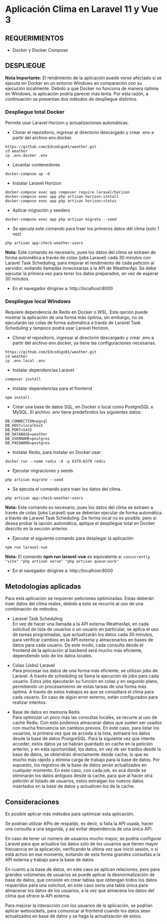 
# Aplicación Clima en Laravel 11 y Vue 3

## REQUERIMIENTOS

- Docker y Docker Compose

## DESPLIEGUE

**Nota Importante:** El rendimiento de la aplicación puede verse afectado si se ejecuta en Docker en un entorno Windows en comparación con su ejecución localmente. Debido a que Docker no funciona de manera óptima en Windows, la aplicación podría parecer más lenta. Por esta razón, a continuación se presentan dos métodos de despliegue distintos.

### Despliegue total Docker

Permite usar Laravel Horizon y actualizaciones automáticas.

- Clonar el repositorio, ingresar al directorio descargado y crear .env a partir del archivo env.docker.
```
https://github.com/Edcodigo01/weather.git
cd weather
cp .env.docker .env
```
 
- Levantar contenedores
```
docker-compose up -d
```

- Instalar Laravel Horizon
```
docker-compose exec app composer require laravel/horizon
docker-compose exec app php artisan horizon:install
docker-compose exec app php artisan horizon:status
```

- Aplicar migración y seeders
```
docker-compose exec app php artisan migrate --seed
```

- Se ejecuta este comando para traer los primeros datos del clima (solo 1 vez)
```
php artisan app:check-weather-users
```

**Nota:** Este comando es necesario, pues los datos del clima se extraen de forma automática a través de colas (jobs Laravel) cada 30 minutos con Laravel Task Scheduling, para mejorar el rendimiento de cada petición al servidor, evitando llamadas innecesarias a la API de WeatherApi. Se debe ejecutar la primera vez para tener los datos preparados, en vez de esperar 30 minutos.

- En el navegador dirigirse a: http://localhost:8000

### Despliegue local Windows

Requiere dependencia de Redis en Docker o WSL. Esta opción puede mostrar la aplicación de una forma más óptima, sin embargo, no se ejecutarán las colas de forma automática a través de Laravel Task Scheduling y tampoco podrá usar Laravel Horizon.

- Clonar el repositorio, ingresar al directorio descargado y crear .env a partir del archivo env.docker, ya tiene las configuraciones necesarias.
```
https://github.com/Edcodigo01/weather.git
cd weather
cp .env.local .env
```

- Instalar dependencias Laravel
```
composer install
```

- Instalar dependencias para el frontend
```
npm install
```

- Crear una base de datos SQL, en Docker o local como PostgreSQL o MySQL. El archivo .env tiene predefinidos los siguientes datos:
```
DB_CONNECTION=pgsql
DB_HOST=localhost
DB_PORT=5432
DB_DATABASE=weather
DB_USERNAME=postgres
DB_PASSWORD=postgres
```

- Instalar Redis, para instalar en Docker usar:
```
docker run --name redis -d -p 6379:6379 redis
```

- Ejecutar migraciones y seeds
```
php artisan migrate --seed
```

- Se ejecuta el comando para traer los datos del clima.
```
php artisan app:check-weather-users
```

**Nota:** Este comando es necesario, pues los datos del clima se extraen a través de colas (jobs Laravel) que se deberían ejecutar de forma automática a través de Laravel Task Scheduling. De forma local no es posible, pero si desea probar la opción automática, aplique el despliegue total en Docker descrito en la sección anterior.

- Ejecutar el siguiente comando para desplegar la aplicación
```
npm run laravel-vue
```

**Nota:** El comando **npm run laravel-vue** es equivalente a: `concurrently "vite" "php artisan serve" "php artisan queue:work"`

- En el navegador dirigirse a: http://localhost:8000

## Metodologías aplicadas

Para esta aplicación se requieren peticiones optimizadas. Estas deberán traer datos del clima reales, debido a esto se recurrió al uso de una combinación de métodos.

- Laravel Task Scheduling  
  En vez de hacer una llamada a la API externa WeatherApi, en cada solicitud de lista de usuarios o un usuario en particular, se aplica el uso de tareas programadas, que actualizarán los datos cada 30 minutos, para verificar cambios en la API externa y almacenarlos en bases de datos para cada usuario. De este modo, cada consulta desde el frontend de la aplicación al backend será mucho más eficiente, dependiendo solo de los datos locales.

- Colas (Jobs) Laravel  
  Para procesar los datos de una forma más eficiente, se utilizan jobs de Laravel. A través de scheduling se llama la ejecución de jobs para cada usuario. Estos jobs ejecutarán su función en colas y en segundo plano, permitiendo un procesamiento de estas tareas de una forma más óptima. A través de estos trabajos es que se consultará el clima para cada usuario. En caso de algún error externo, están configurados para realizar intentos.

- Base de datos en memoria Redis  
  Para optimizar un poco más las consultas locales, se recurre al uso de cache Redis. Con esto podemos almacenar datos que suelen ser usados con mucha frecuencia sin cambios previos. En este caso, para listar los usuarios, la primera vez que se acceda a la lista, extraerá los datos desde la base de datos PostgreSQL. Para la siguiente vez que intente acceder, estos datos ya se habrán guardado en cache en la petición anterior, y en esta oportunidad, los datos, en vez de ser traídos desde la base de datos, se obtendrán directamente desde cache, lo que es mucho más rápido y elimina carga de trabajo para la base de datos. Por supuesto, los registros de la base de datos serán actualizados en cualquier momento. En este caso, con cada job, es acá donde se eliminarán los datos antiguos desde la cache, para que al hacer otra petición al listado de usuarios, estos extraigan los nuevos datos insertados en la base de datos y actualicen los de la cache.

## Consideraciones

Es posible aplicar más métodos para optimizar esta aplicación.

Se podrían utilizar APIs de respaldo, es decir, si falla la API usada, hacer una consulta a una segunda, y así evitar dependencia de una única API.

En caso de tener un número de usuarios mucho mayor, se podría configurar Laravel para que actualice los datos solo de los usuarios que tienen mayor frecuencia en la aplicación, verificando la última vez que inició sesión, o si está activo en ese momento, evitando de esta forma grandes consultas a la API externa y trabajo para la base de datos.

En cuanto a la base de datos, en este caso se aplican relaciones, pero para grandes volúmenes de usuarios se puede aplicar la desnormalización de base de datos, que consiste en crear tablas que obtengan todos los datos requeridos para una solicitud, en este caso sería una tabla única para almacenar los datos de los usuarios, a la vez que almacena los datos del clima que ofrece la API externa.

Para mejorar la interacción con los usuarios de la aplicación, se podrían aplicar websockets, para comunicar al frontend cuando los datos sean actualizados en base de datos y se haga la actualización de estos.
